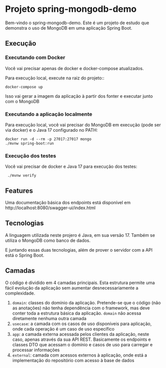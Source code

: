 # Projeto spring-mongodb-demo

Bem-vindo o spring-mongodb-demo. Este é um projeto de estudo que demonstra o uso de 
MongoDB em uma aplicação Spring Boot.

## Execução

### Executando com Docker

Você vai precisar apenas de docker e docker-compose atualizados.

Para execução local, execute na raiz do projeto::

```shell script
docker-compose up
```

Isso vai gerar a imagem da aplicação à partir dos fonter e executar junto com o MongoDB

### Executando a aplicação localmente

Para execução local, você vai precisar do MongoDB em execução (pode ser via docker) e 
o Java 17 configurado no PATH:

```shell script
docker run -d --rm -p 27017:27017 mongo
./mvnw spring-boot:run
```

### Execução dos testes

Você vai precisar de docker e Java 17 para execução dos testes:

```shell script
 ./mvnw verify
```

## Features

Uma documentação básica dos endpoints está disponível em http://localhost:8080/swagger-ui/index.html

## Tecnologias

A linguagem utilizada neste projero é Java, em sua versão 17. Também se utiliza o MongoDB
como banco de dados.

E juntando essas duas tecnologias, além de prover o servidor com a API está o Spring Boot.

## Camadas

O código é dividido em 4 camadas principais. Esta estrutura permite uma fácil evolução da
aplicação sem aumentar desnecessariamente a complexidade.

1. `domain`: classes do domínio da aplicação. Pretende-se que o código (não as anotações)
   não tenha dependência com o framework, mas deve conter toda a estrutura básica da
   aplicação. `domain` não acessa diretamente nenhuma outra camada
2. `usecase`: a camada com os casos de uso disponíveis para aplicação, onde cada operação
   é um caso de uso específico
3. `app`: a camada externa acessada pelos clientes da aplicação, neste caso, apenas através 
   da sua API REST. Basicamente os endpoints e classes DTO que acessam o domínio e casos
   de uso para carregar e processar informações
4. `external`: camada com acessos externos à aplicação, onde está a implementação do 
   repositório com acesso à base de dados
